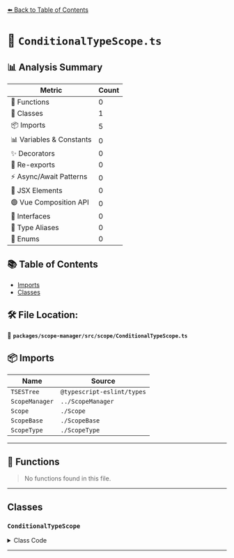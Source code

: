 [⬅️ Back to Table of Contents](../../../../index.md)

# 📄 `ConditionalTypeScope.ts`

## 📊 Analysis Summary

| Metric | Count |
|--------|-------|
| 🔧 Functions | 0 |
| 🧱 Classes | 1 |
| 📦 Imports | 5 |
| 📊 Variables & Constants | 0 |
| ✨ Decorators | 0 |
| 🔄 Re-exports | 0 |
| ⚡ Async/Await Patterns | 0 |
| 💠 JSX Elements | 0 |
| 🟢 Vue Composition API | 0 |
| 📐 Interfaces | 0 |
| 📑 Type Aliases | 0 |
| 🎯 Enums | 0 |

## 📚 Table of Contents

- [Imports](#imports)
- [Classes](#classes)

## 🛠️ File Location:
📂 **`packages/scope-manager/src/scope/ConditionalTypeScope.ts`**

## 📦 Imports

| Name | Source |
|------|--------|
| `TSESTree` | `@typescript-eslint/types` |
| `ScopeManager` | `../ScopeManager` |
| `Scope` | `./Scope` |
| `ScopeBase` | `./ScopeBase` |
| `ScopeType` | `./ScopeType` |


---

## 🔧 Functions

> No functions found in this file.


---

## Classes

### `ConditionalTypeScope`

<details><summary>Class Code</summary>

```ts
export class ConditionalTypeScope extends ScopeBase<
  ScopeType.conditionalType,
  TSESTree.TSConditionalType,
  Scope
> {
  constructor(
    scopeManager: ScopeManager,
    upperScope: ConditionalTypeScope['upper'],
    block: ConditionalTypeScope['block'],
  ) {
    super(scopeManager, ScopeType.conditionalType, upperScope, block, false);
  }
}
```
</details>


---